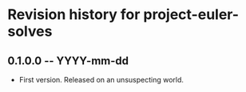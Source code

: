 # Revision history for project-euler-solves

## 0.1.0.0 -- YYYY-mm-dd

* First version. Released on an unsuspecting world.
